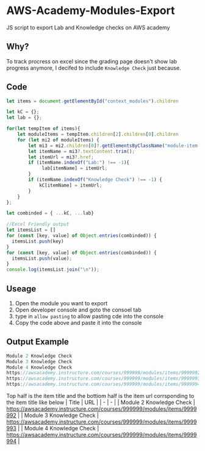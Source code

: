 # AWS-Academy-Modules-Export
JS script to export Lab and Knowledge checks on AWS academy

## Why?

To track procress on excel since the grading page doesn't show lab progress anymore, I decifed to include `Knowledge Check` just because.

## Code
```js
let items = document.getElementById("context_modules").children

let kC = {};
let lab = {};

for(let tempItem of items){
    let moduleItems = tempItem.children[2].children[0].children
    for (let mi2 of moduleItems) {
        let mi3 = mi2.children[0]?.getElementsByClassName("module-item-title")[0].children[0].children[0];
        let itemName = mi3?.textContent.trim();
        let itemUrl = mi3?.href;
        if (itemName.indexOf("Lab:") !== -1){
             lab[itemName] = itemUrl;
        }
        if (itemName.indexOf("Knowledge Check") !== -1) {
            kC[itemName] = itemUrl;
        }
    }
};

let combinded = { ...kC, ...lab}

//Excel Friendly output
let itemsList = []
for (const [key, value] of Object.entries(combinded)) {
  itemsList.push(key)
}
for (const [key, value] of Object.entries(combinded)) {
  itemsList.push(value);
}
console.log(itemsList.join("\n"));
```

## Useage

1. Open the module you want to export 
2. Open developer console and goto the consoel tab
3. type in `allow pasting` to allow pasting cde into the console
4. Copy the code above and paste it into the console

## Output Example

```js
Module 2 Knowledge Check
Module 3 Knowledge Check
Module 4 Knowledge Check
https://awsacademy.instructure.com/courses/999999/modules/items/9999992
https://awsacademy.instructure.com/courses/999999/modules/items/9999993
https://awsacademy.instructure.com/courses/999999/modules/items/9999994
```

Top half is the item title and the bottiom half is the item url corrsponding to the item title like below
| Title | URL |
| - | - |
| Module 2 Knowledge Check | https://awsacademy.instructure.com/courses/999999/modules/items/9999992 |
| Module 3 Knowledge Check | https://awsacademy.instructure.com/courses/999999/modules/items/9999993 |
| Module 4 Knowledge Check | https://awsacademy.instructure.com/courses/999999/modules/items/9999994 |
